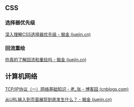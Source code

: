 



## CSS

### 选择器优先级

[深入理解CSS选择器优先级 - 掘金 (juejin.cn)](https://juejin.cn/post/6844903709772611592)

### 回流重绘

[你真的了解回流和重绘吗 - 掘金 (juejin.cn)](https://juejin.cn/post/6844903779700047885)

## 计算机网络

[TCP/IP协议（一）网络基础知识 - 老_张 - 博客园 (cnblogs.com)](https://www.cnblogs.com/imyalost/p/6086808.html)

[从URL输入到页面展现到底发生什么？ - 掘金 (juejin.cn)](https://juejin.cn/post/6844903784229896199)